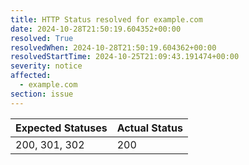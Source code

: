 ```yaml
---
title: HTTP Status resolved for example.com
date: 2024-10-28T21:50:19.604352+00:00
resolved: True
resolvedWhen: 2024-10-28T21:50:19.604362+00:00
resolvedStartTime: 2024-10-25T21:09:43.191474+00:00
severity: notice
affected:
  - example.com
section: issue
---
```


| Expected Statuses | Actual Status  |
|-------------------|----------------|
| 200, 301, 302 | 200 |
